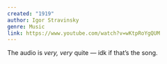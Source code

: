 ```yaml
---
created: "1919"
author: Igor Stravinsky
genre: Music
link: https://www.youtube.com/watch?v=wKtpRoYgQUM
---
```

The audio is *very, very* quite — idk if that’s the song. 